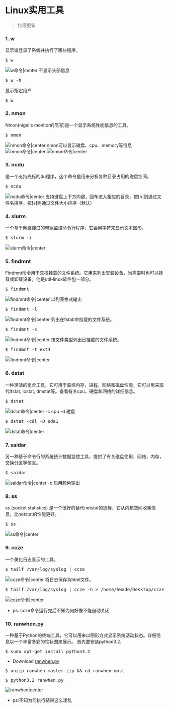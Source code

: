 # Linux实用工具

> 持续更新

### 1. w

显示谁登录了系统并执行了哪些程序。
<pre>$ w</pre>

![w命令|center](../blog_img/linux-1-1.png)
不显示头部信息
<pre>$ w -h</pre>
显示指定用户
<pre>$ w <username></pre>

### 2. nmon

Nmon(nigel's monitor的简写)是一个显示系统性能信息的工具。
<pre>$ nmon</pre>
![nmon命令|center](../blog_img/linux-1-2.png)
nmon可以显示磁盘、cpu、memory等信息
![nmon命令|center](../blog_img/linux-1-3.png)
![nmon命令|center](../blog_img/linux-1-4.png)

### 3. ncdu

是一个支持光标的du程序，这个命令是用来分析各种目录占用的磁盘空间。
<pre>$ ncdu</pre>
![ncdu命令|center](../blog_img/linux-1-5.png)
支持键盘上下方向键，回车进入相应的目录，按[n]则通过文件名排序，按[s]则通过文件大小排序（默认）

### 4. slurm

一个基于网络接口的带宽监控命令行程序，它会用字符来显示文本图形。
<pre>$ slurm -i <interface></pre>
![slurm命令|center](../blog_img/linux-1-6.png)

### 5. findmnt

Findmnt命令用于查找挂载的文件系统。它用来列出安装设备，当需要时也可以挂载或卸载设备，他是util-linux软件包一部分。
<pre>$ findmnt</pre>
![findmnt命令|center](../blog_img/linux-1-7.png)
以列表格式输出
<pre>$ findmnt -l</pre>
![findmnt命令|center](../blog_img/linux-1-8.png)
列出在fstab中挂载的文件系统。
<pre>$ findmnt -s</pre>
![findmnt命令|center](../blog_img/linux-1-9.png)
按文件类型列出已挂载的文件系统。
<pre>$ findmnt -t ext4</pre>
![findmnt命令|center](../blog_img/linux-1-10.png)

### 6. dstat

一种灵活的组合工具，它可用于监控内存，进程，网络和磁盘性能，它可以用来取代ifstat, iostat, dmstat等。查看有关cpu，硬盘和网络的详细信息。
<pre>$ dstat</pre>
![dstat命令|center](../blog_img/linux-1-11.png)
-c cpu
-d 磁盘
<pre>$ dstat -cdl -D sda1</pre>
![dstat命令|center](../blog_img/linux-1-12.png)

### 7. saidar

另一种基于命令行的系统统计数据监控工具，提供了有关磁盘使用，网络，内存，交换分区等信息。
<pre>$ saidar</pre>
![saidar命令|center](../blog_img/linux-1-13.png)
-c 启用颜色输出

### 8. ss

ss (socket statistics) 是一个很好的替代netstat的选择，它从内核空间收集信息，比netstat的性能更好。
<pre>$ ss</pre>
![ss命令|center](../blog_img/linux-1-14.png)

### 9. ccze

一个美化日志显示的工具。
<pre>$ tailf /var/log/syslog | ccze</pre>
![ccze命令|center](../blog_img/linux-1-15.png)
将日志保存为html文件。
<pre>$ tailf /var/log/syslog | ccze -h > /home/hwade/Desktop/cczelog.html</pre>
![ccze命令|center](../blog_img/linux-1-16.png)
* ps: ccze命令运行完后不知为何好像不能自动关闭

### 10. ranwhen.py

一种基于Python的终端工具，它可以用来以图形方式显示系统活动状态。详细信息以一个丰富多彩的柱状图来展示。
首先要安装python3.2.
<pre>$ sudo apt-get install python3.2</pre>
* Download [ranwhen.py](https://github.com/p-e-w/ranwhen/archive/master.zip)

<pre>$ unzip ranwhen-master.zip && cd ranwhen-mast</pre>
<pre>$ python3.2 ranwhen.py</pre>
![ranwhen|center](../blog_img/linux-1-17.png)
* ps:不知为何执行结果这么凌乱
